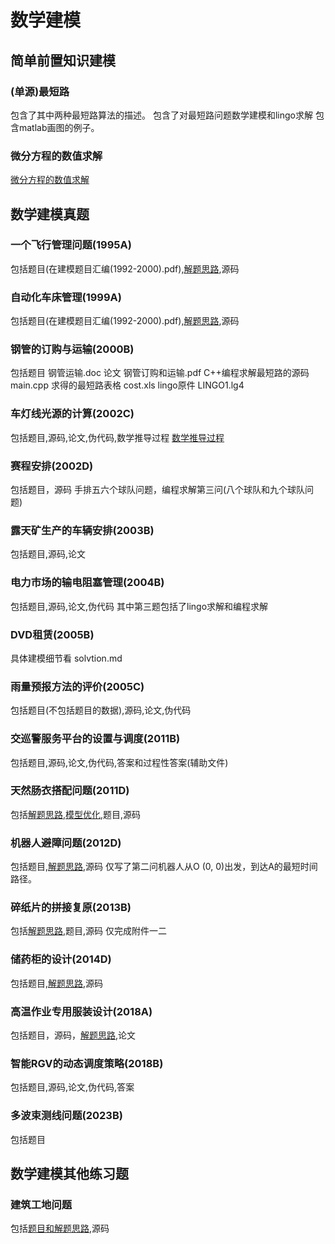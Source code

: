 # 数学建模

## 简单前置知识建模
### (单源)最短路
包含了其中两种最短路算法的描述。
包含了对最短路问题数学建模和lingo求解
包含matlab画图的例子。
### 微分方程的数值求解
[微分方程的数值求解 ](http://t.csdnimg.cn/f0BOy)
## 数学建模真题

### 一个飞行管理问题(1995A)
包括题目(在建模题目汇编(1992-2000).pdf),[解题思路](http://t.csdnimg.cn/YKoUC),源码
### 自动化车床管理(1999A)
包括题目(在建模题目汇编(1992-2000).pdf),[解题思路](http://t.csdnimg.cn/CmzGJ),源码
### 钢管的订购与运输(2000B)
包括题目 钢管运输.doc
论文 钢管订购和运输.pdf
C++编程求解最短路的源码 main.cpp
求得的最短路表格 cost.xls
lingo原件 LINGO1.lg4

### 车灯线光源的计算(2002C)
包括题目,源码,论文,伪代码,数学推导过程
[数学推导过程 ](http://t.csdnimg.cn/DNIr6)
### 赛程安排(2002D)
包括题目，源码
手排五六个球队问题，编程求解第三问(八个球队和九个球队问题)
### 露天矿生产的车辆安排(2003B)
包括题目,源码,论文
### 电力市场的输电阻塞管理(2004B)
包括题目,源码,论文,伪代码
其中第三题包括了lingo求解和编程求解
### DVD租赁(2005B)
具体建模细节看 solvtion.md
### 雨量预报方法的评价(2005C)
包括题目(不包括题目的数据),源码,论文,伪代码
### 交巡警服务平台的设置与调度(2011B)
包括题目,源码,论文,伪代码,答案和过程性答案(辅助文件)
### 天然肠衣搭配问题(2011D)
包括[解题思路](http://t.csdnimg.cn/h7cdP),[模型优化](http://t.csdnimg.cn/GJ77G),题目,源码
### 机器人避障问题(2012D)
包括题目,[解题思路](http://t.csdnimg.cn/pBRAL),源码
仅写了第二问机器人从O (0, 0)出发，到达A的最短时间路径。
### 碎纸片的拼接复原(2013B)
包括[解题思路](http://t.csdnimg.cn/7BCK2),题目,源码
仅完成附件一二
### 储药柜的设计(2014D)
包括题目,[解题思路](http://t.csdnimg.cn/SVAAj),源码
### 高温作业专用服装设计(2018A)
包括题目，源码，[解题思路](http://t.csdnimg.cn/K4YAG),论文
### 智能RGV的动态调度策略(2018B)
包括题目,源码,论文,伪代码,答案
### 多波束测线问题(2023B)
包括题目

## 数学建模其他练习题
### 建筑工地问题
包括[题目和解题思路](http://t.csdnimg.cn/03cZX),源码